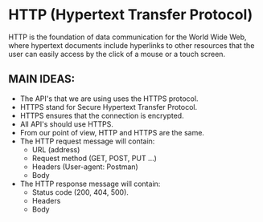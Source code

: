 # HTTP (Hypertext Transfer Protocol)

HTTP is the foundation of data communication for the World Wide Web, where hypertext documents include hyperlinks to other resources that the user can easily access by the click of a mouse or a touch screen.

## MAIN IDEAS:
- The API's that we are using uses the HTTPS protocol.
- HTTPS stand for Secure Hypertext Transfer Protocol.
- HTTPS ensures that the connection is encrypted.
- All API's should use HTTPS.
- From our point of view, HTTP and HTTPS are the same.
- The HTTP request message will contain:
    - URL (address)
    - Request method (GET, POST, PUT ...)
    - Headers (User-agent: Postman)
    - Body
- The HTTP response message will contain:
    - Status code (200, 404, 500).
    - Headers
    - Body

